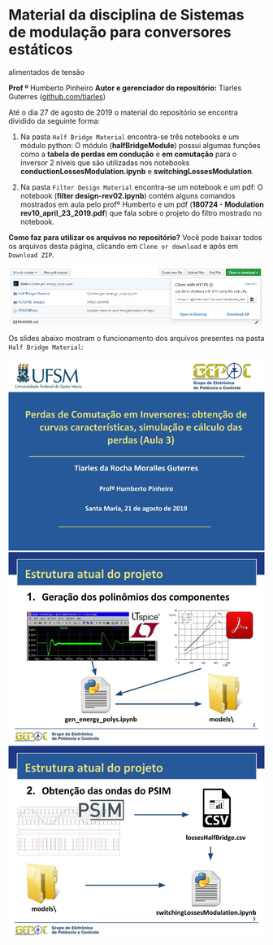 # Material da disciplina de Sistemas de modulação para conversores estáticos 
alimentados de tensão

**Prof º** Humberto Pinheiro
**Autor e gerenciador do repositório:** Tiarles Guterres 
([github.com/tiarles](github.com/tiarles))

Até o dia 27 de agosto de 2019 o material do repositório se encontra dividido 
da seguinte forma:

1. Na pasta ``Half Bridge Material`` encontra-se três notebooks e um módulo 
python: O módulo (**halfBridgeModule**) possui algumas funções como a 
**tabela de perdas em condução** e **em comutação** para o inversor 2 níveis 
que são utilizadas nos notebooks **conductionLossesModulation.ipynb** e 
**switchingLossesModulation**.

2. Na pasta ``Filter Design Material`` encontra-se um notebook e um pdf:
O notebook (**filter design-rev02.ipynb**) contém alguns comandos mostrados 
em aula pelo profº Humberto e um pdf 
(**180724 - Modulation rev10_april_23_2019.pdf**) que fala sobre o projeto do 
filtro mostrado no notebook.

**Como faz para utilizar os arquivos no repositório?** Você pode baixar todos 
os arquivos desta página, clicando em ``Clone or download`` e após em 
``Download ZIP``.

![](README-images/download_shortcut.jpg)

Os slides abaixo mostram o funcionamento dos arquivos presentes na pasta
``Half Bridge Material``:

![](README-images/1.jpg)
![](README-images/2.jpg)
![](README-images/3.jpg)
